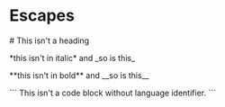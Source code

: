 # Escapes

\# This isn't a heading

\*this isn't in italic\*  and \_so is this\_

\*\*this isn't in bold\*\*  and \_\_so is this\_\_

\`\`\`
This isn't a code block without language identifier.
\`\`\`
